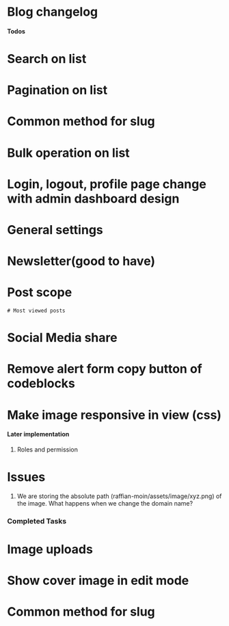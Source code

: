 # Blog changelog

#### Todos
# Search on list
# Pagination on list
# Common method for slug
# Bulk operation on list
# Login, logout, profile page change with admin dashboard design
# General settings
# Newsletter(good to have)
# Post scope
    # Most viewed posts
# Social Media share
# Remove alert form copy button of codeblocks
# Make image responsive in view (css)


#### Later implementation
1. Roles and permission


# Issues
1. We are storing the absolute path (raffian-moin/assets/image/xyz.png) of the image. What happens when we change the domain name?

### Completed Tasks
# Image uploads
# Show cover image in edit mode
# Common method for slug
